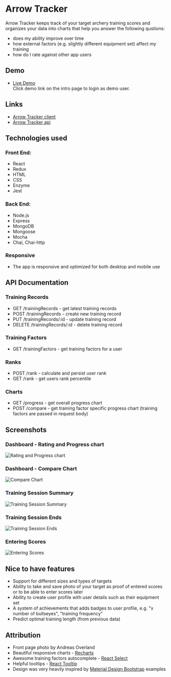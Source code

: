 # Arrow Tracker

Arrow Tracker keeps track of your target archery training scores and organizes your data into charts that help you answer the following qustions:

- does my ability improve over time
- how external factors (e.g. slightly different equipment set) affect my training
- how do I rate against other app users

## Demo

- [Live Demo](https://arrow-tracker.herokuapp.com/)<br/>
  Click demo link on the intro page to login as demo user.

## Links

- [Arrow Tracker client](https://github.com/carabus/archery-tracker-client)
- [Arrow Tracker api](https://github.com/carabus/archery-tracker-api)

## Technologies used

### Front End:

- React
- Redux
- HTML
- CSS
- Enzyme
- Jest

### Back End:

- Node.js
- Express
- MongoDB
- Mongoose
- Mocha
- Chai, Chai-http

### Responsive

- The app is responsive and optimized for both desktop and mobile use

## API Documentation

### Training Records

- GET /trainingRecords - get latest training records
- POST /trainingRecords - create new training record
- PUT /trainingRecords/:id - update training record
- DELETE /trainingRecords/:id - delete training record

### Training Factors

- GET /trainingFactors - get training factors for a user

### Ranks

- POST /rank - calculate and persist user rank
- GET /rank - get users rank percentile

### Charts

- GET /progress - get overall progress chart
- POST /compare - get training factor specific progress chart (training factors are passed in request body)

## Screenshots

### Dashboard - Rating and Progress chart

![Rating and Progress chart](https://raw.githubusercontent.com/carabus/archery-tracker-client/master/screenshots/progress.png)

### Dashboard - Compare Chart

![Compare Chart](https://raw.githubusercontent.com/carabus/archery-tracker-client/master/screenshots/compare.png)

### Training Session Summary

![Training Session Summary](https://raw.githubusercontent.com/carabus/archery-tracker-client/master/screenshots/session-top.png)

### Training Session Ends

![Training Session Ends](https://raw.githubusercontent.com/carabus/archery-tracker-client/master/screenshots/session-ends.png)

### Entering Scores

![Entering Scores](https://raw.githubusercontent.com/carabus/archery-tracker-client/master/screenshots/enter-scores.png)

## Nice to have features

- Support for different sizes and types of targets
- Ability to take and save photo of your target as proof of entered scores or to be able to enter scores later
- Ability to create user profile with user details such as their equipment set
- A system of achievements that adds badges to user profile, e.g. "x number of bullseyes", "training frequency"
- Predict optimal training length (from previous data)

## Attribution

- Front page photo by Andreas Overland
- Beautiful responsive charts - [Recharts](http://recharts.org/)
- Awesome training factors autocomplete - [React Select](https://github.com/JedWatson/react-select)
- Helpful tooltips - [React Tooltip](https://github.com/wwayne/react-tooltip)
- Design was very heavily inspired by [Material Design Bootstrap](https://mdbootstrap.com) examples
